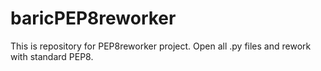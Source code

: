 # baricPEP8reworker
This is repository for PEP8reworker project. Open all .py files and rework with standard PEP8.
